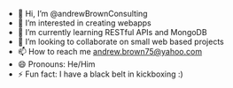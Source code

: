 - 👋 Hi, I’m @andrewBrownConsulting
- 👀 I’m interested in creating webapps
- 🌱 I’m currently learning RESTful APIs and MongoDB
- 💞️ I’m looking to collaborate on small web based projects
- 📫 How to reach me andrew.brown75@yahoo.com
- 😄 Pronouns: He/Him
- ⚡ Fun fact: I have a black belt in kickboxing :)

<!---
andrewBrownConsulting/andrewBrownConsulting is a ✨ special ✨ repository because its `README.md` (this file) appears on your GitHub profile.
You can click the Preview link to take a look at your changes.
--->
